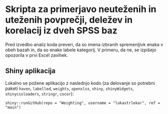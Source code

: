# Skripta za primerjavo neuteženih in uteženih povprečji, deležev in korelacij iz dveh SPSS baz

Pred izvedbo analiz koda preveri, da so imena izbranih spremenljivk enaka v obeh bazah in, da so enake labele kategorij. V primeru, da ne, se izpišejo opozorila v prvi Excel zavihek. 

## Shiny aplikacija

Lokalno se požene aplikacijo z naslednjo kodo (za delovanje so potrebni paketi `haven`, `labelled`, `weights`, `openxlsx`, `shiny`, `shinyWidgets`, `shinycssloaders`, `stringr`, `cocor`):

```
shiny::runGitHub(repo = "Weighting", username = "lukastrlekar", ref = "main")
```